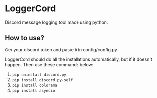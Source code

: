 # LoggerCord
Discord message logging tool made using python.

## How to use?

Get your discord token and paste it in config/config.py

LoggerCord should do all the installations automatically, but if it doesn't happen. Then use these commands below:


1. `pip uninstall discord.py`
2. `pip install discord.py-self`
3. `pip install colorama`
4. `pip install asyncio`
